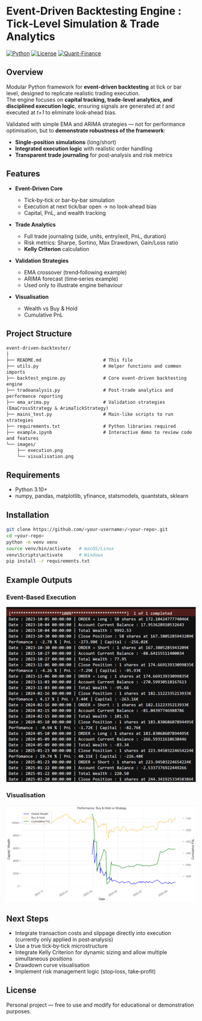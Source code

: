 # Event‑Driven Backtesting Engine : Tick‑Level Simulation & Trade Analytics

[![Python](https://img.shields.io/badge/Python-3.10+-blue.svg)](https://www.python.org/)
[![License](https://img.shields.io/badge/license-MIT-green.svg)](LICENSE)
[![Quant-Finance](https://img.shields.io/badge/Domain-Quantitative%20Finance-orange.svg)]()

## Overview

Modular Python framework for **event‑driven backtesting** at tick or bar level, designed to replicate realistic trading execution.  
The engine focuses on **capital tracking, trade‑level analytics, and disciplined execution logic**, ensuring signals are generated at *t* and executed at *t+1* to eliminate look‑ahead bias.  

Validated with simple EMA and ARIMA strategies — not for performance optimisation, but to **demonstrate robustness of the framework**:  
- **Single‑position simulations** (long/short)  
- **Integrated execution logic** with realistic order handling  
- **Transparent trade journaling** for post‑analysis and risk metrics  

## Features

- **Event‑Driven Core**
  - Tick‑by‑tick or bar‑by‑bar simulation  
  - Execution at next tick/bar open → no look‑ahead bias  
  - Capital, PnL, and wealth tracking  

- **Trade Analytics**
  - Full trade journaling (side, units, entry/exit, PnL, duration)  
  - Risk metrics: Sharpe, Sortino, Max Drawdown, Gain/Loss ratio  
  - **Kelly Criterion** calculation  

- **Validation Strategies**
  - EMA crossover (trend‑following example)  
  - ARIMA forecast (time‑series example)  
  - Used only to illustrate engine behaviour  

- **Visualisation**
  - Wealth vs Buy & Hold  
  - Cumulative PnL  


## Project Structure

```
event-driven-backtester/
│ 
├── README.md                       # This file
├── utils.py                        # Helper functions and common imports
├── backtest_engine.py              # Core event-driven backtesting engine
├── tradeanalysis.py                # Post-trade analytics and performance reporting
├── ema_arima.py                    # Validation strategies (EmaCrossStrategy & ArimaTickStrategy)
├── mains_test.py                   # Main-like scripts to run strategies
├── requirements.txt                # Python libraries required
├── example.ipynb                   # Interactive demo to review code and features
└── images/
    ├── execution.png
    └── visualisation.png
```

## Requirements
- Python 3.10+  
- numpy, pandas, matplotlib, yfinance, statsmodels, quantstats, sklearn

## Installation

```bash
git clone https://github.com/<your-username>/<your-repo>.git
cd <your-repo>
python -m venv venv
source venv/bin/activate   # macOS/Linux
venv\Scripts\activate      # Windows
pip install -r requirements.txt
```

## Example Outputs

### Event-Based Execution
![Event-Based Execution](images/execution.png)

### Visualisation
![Visualisation](images/visualisation.png)

## Next Steps

- Integrate transaction costs and slippage directly into execution (currently only applied in post‑analysis)
- Use a true tick‑by‑tick microstructure
- Integrate Kelly Criterion for dynamic sizing and allow multiple simultaneous positions
- Drawdown curve visualisation
- Implement risk management logic (stop‑loss, take‑profit)

## License

Personal project — free to use and modify for educational or demonstration purposes.
